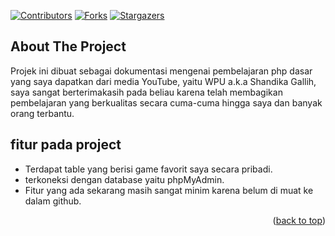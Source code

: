 <a id="readme-top"></a>

[![Contributors][contributors-shield]][contributors-url]
[![Forks][forks-shield]][forks-url]
[![Stargazers][stars-shield]][stars-url]

## About The Project

Projek ini dibuat sebagai dokumentasi mengenai pembelajaran php dasar yang saya dapatkan dari media YouTube, yaitu WPU a.k.a Shandika Gallih, saya sangat berterimakasih pada beliau karena telah membagikan pembelajaran yang berkualitas secara cuma-cuma hingga saya dan banyak orang terbantu. 

## fitur pada project
* Terdapat table yang berisi game favorit saya secara pribadi.
* terkoneksi dengan database yaitu phpMyAdmin.
* Fitur yang ada sekarang masih sangat minim karena belum di muat ke dalam github.

<p align="right">(<a href="#readme-top">back to top</a>)</p>

[contributors-shield]: https://img.shields.io/github/contributors/othneildrew/Best-README-Template.svg?style=for-the-badge
[contributors-url]: https://github.com/othneildrew/Best-README-Template/graphs/contributors
[forks-shield]: https://img.shields.io/github/forks/othneildrew/Best-README-Template.svg?style=for-the-badge
[forks-url]: https://github.com/othneildrew/Best-README-Template/network/members
[stars-shield]: https://img.shields.io/github/stars/othneildrew/Best-README-Template.svg?style=for-the-badge
[stars-url]: https://github.com/othneildrew/Best-README-Template/stargazers
